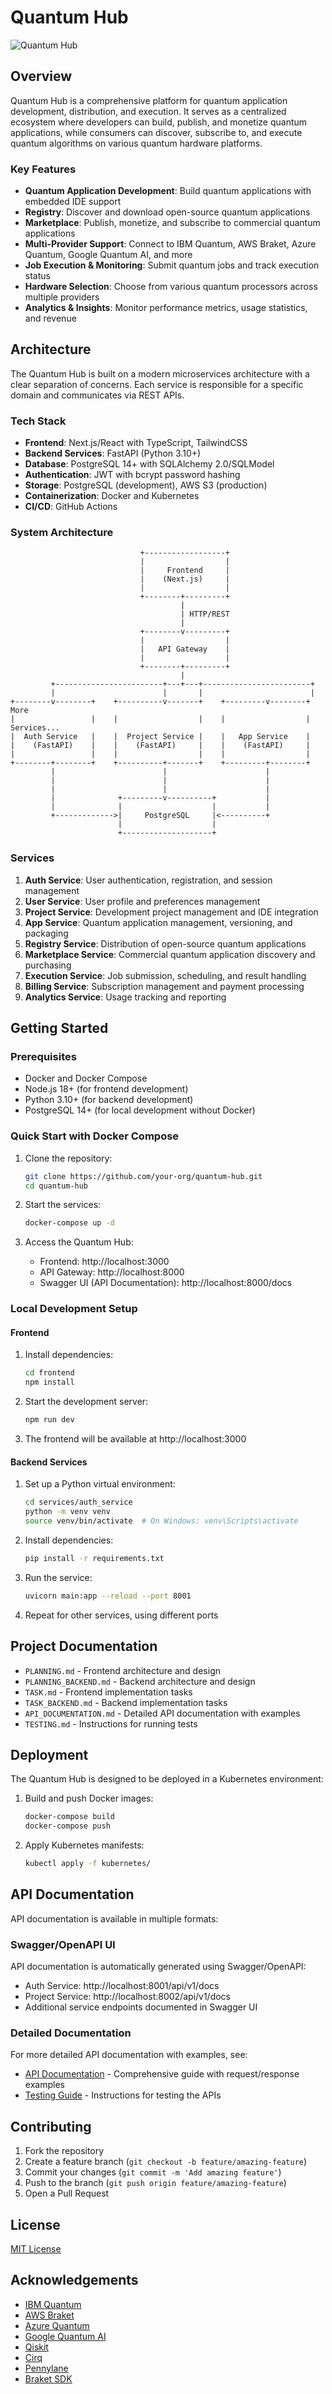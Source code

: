 # Quantum Hub

![Quantum Hub](https://via.placeholder.com/800x400.png?text=Quantum+Hub)

## Overview

Quantum Hub is a comprehensive platform for quantum application development, distribution, and execution. It serves as a centralized ecosystem where developers can build, publish, and monetize quantum applications, while consumers can discover, subscribe to, and execute quantum algorithms on various quantum hardware platforms.

### Key Features

- **Quantum Application Development**: Build quantum applications with embedded IDE support
- **Registry**: Discover and download open-source quantum applications
- **Marketplace**: Publish, monetize, and subscribe to commercial quantum applications
- **Multi-Provider Support**: Connect to IBM Quantum, AWS Braket, Azure Quantum, Google Quantum AI, and more
- **Job Execution & Monitoring**: Submit quantum jobs and track execution status
- **Hardware Selection**: Choose from various quantum processors across multiple providers
- **Analytics & Insights**: Monitor performance metrics, usage statistics, and revenue

## Architecture

The Quantum Hub is built on a modern microservices architecture with a clear separation of concerns. Each service is responsible for a specific domain and communicates via REST APIs.

### Tech Stack

- **Frontend**: Next.js/React with TypeScript, TailwindCSS
- **Backend Services**: FastAPI (Python 3.10+)
- **Database**: PostgreSQL 14+ with SQLAlchemy 2.0/SQLModel
- **Authentication**: JWT with bcrypt password hashing
- **Storage**: PostgreSQL (development), AWS S3 (production)
- **Containerization**: Docker and Kubernetes
- **CI/CD**: GitHub Actions

### System Architecture

```
                             +------------------+
                             |                  |
                             |     Frontend     |
                             |    (Next.js)     |
                             |                  |
                             +--------+---------+
                                      |
                                      | HTTP/REST
                                      |
                             +--------v---------+
                             |                  |
                             |   API Gateway    |
                             |                  |
                             +--------+---------+
                                      |
         +------------------------+---+---+------------------------+
         |                        |       |                        |
+--------v--------+    +----------v-------+    +---------v--------+    More
|                 |    |                  |    |                  |    Services...
|  Auth Service   |    |  Project Service |    |   App Service    |
|    (FastAPI)    |    |    (FastAPI)     |    |    (FastAPI)     |
|                 |    |                  |    |                  |
+--------+--------+    +----------+-------+    +---------+--------+
         |                        |                      |
         |                        |                      |
         |                        |                      |
         |              +---------v----------+           |
         |              |                    |           |
         +------------->|     PostgreSQL     |<----------+
                        |                    |
                        +--------------------+
```

### Services

1. **Auth Service**: User authentication, registration, and session management
2. **User Service**: User profile and preferences management
3. **Project Service**: Development project management and IDE integration
4. **App Service**: Quantum application management, versioning, and packaging
5. **Registry Service**: Distribution of open-source quantum applications
6. **Marketplace Service**: Commercial quantum application discovery and purchasing
7. **Execution Service**: Job submission, scheduling, and result handling
8. **Billing Service**: Subscription management and payment processing
9. **Analytics Service**: Usage tracking and reporting

## Getting Started

### Prerequisites

- Docker and Docker Compose
- Node.js 18+ (for frontend development)
- Python 3.10+ (for backend development)
- PostgreSQL 14+ (for local development without Docker)

### Quick Start with Docker Compose

1. Clone the repository:
   ```bash
   git clone https://github.com/your-org/quantum-hub.git
   cd quantum-hub
   ```

2. Start the services:
   ```bash
   docker-compose up -d
   ```

3. Access the Quantum Hub:
   - Frontend: http://localhost:3000
   - API Gateway: http://localhost:8000
   - Swagger UI (API Documentation): http://localhost:8000/docs

### Local Development Setup

#### Frontend

1. Install dependencies:
   ```bash
   cd frontend
   npm install
   ```

2. Start the development server:
   ```bash
   npm run dev
   ```

3. The frontend will be available at http://localhost:3000

#### Backend Services

1. Set up a Python virtual environment:
   ```bash
   cd services/auth_service
   python -m venv venv
   source venv/bin/activate  # On Windows: venv\Scripts\activate
   ```

2. Install dependencies:
   ```bash
   pip install -r requirements.txt
   ```

3. Run the service:
   ```bash
   uvicorn main:app --reload --port 8001
   ```

4. Repeat for other services, using different ports

## Project Documentation

- `PLANNING.md` - Frontend architecture and design
- `PLANNING_BACKEND.md` - Backend architecture and design
- `TASK.md` - Frontend implementation tasks
- `TASK_BACKEND.md` - Backend implementation tasks
- `API_DOCUMENTATION.md` - Detailed API documentation with examples
- `TESTING.md` - Instructions for running tests

## Deployment

The Quantum Hub is designed to be deployed in a Kubernetes environment:

1. Build and push Docker images:
   ```bash
   docker-compose build
   docker-compose push
   ```

2. Apply Kubernetes manifests:
   ```bash
   kubectl apply -f kubernetes/
   ```

## API Documentation

API documentation is available in multiple formats:

### Swagger/OpenAPI UI

API documentation is automatically generated using Swagger/OpenAPI:

- Auth Service: http://localhost:8001/api/v1/docs
- Project Service: http://localhost:8002/api/v1/docs
- Additional service endpoints documented in Swagger UI

### Detailed Documentation

For more detailed API documentation with examples, see:

- [API Documentation](API_DOCUMENTATION.md) - Comprehensive guide with request/response examples
- [Testing Guide](TESTING.md) - Instructions for testing the APIs

## Contributing

1. Fork the repository
2. Create a feature branch (`git checkout -b feature/amazing-feature`)
3. Commit your changes (`git commit -m 'Add amazing feature'`)
4. Push to the branch (`git push origin feature/amazing-feature`)
5. Open a Pull Request

## License

[MIT License](LICENSE)

## Acknowledgements

- [IBM Quantum](https://quantum-computing.ibm.com/)
- [AWS Braket](https://aws.amazon.com/braket/)
- [Azure Quantum](https://azure.microsoft.com/en-us/services/quantum/)
- [Google Quantum AI](https://quantumai.google/)
- [Qiskit](https://qiskit.org/)
- [Cirq](https://quantumai.google/cirq)
- [Pennylane](https://pennylane.ai/)
- [Braket SDK](https://github.com/aws/amazon-braket-sdk-python)
